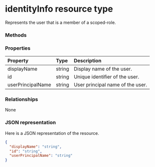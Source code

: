 # identityInfo resource type

Represents the user that is a member of a scoped-role.

### Methods

### Properties
| Property	   | Type	|Description|
|:---------------|:--------|:----------|
|displayName|string|Display name of the user.|
|id|string|Unique identifier of the user.|
|userPrincipalName|string|User principal name of the user.|

### Relationships
None

### JSON representation

Here is a JSON representation of the resource.

<!-- {
  "blockType": "resource",
  "optionalProperties": [

  ],
  "@odata.type": "microsoft.graph.identityinfo"
}-->

```json
{
  "displayName": "string",
  "id": "string",
  "userPrincipalName": "string"
}

```

<!-- uuid: 8fcb5dbc-d5aa-4681-8e31-b001d5168d79
2015-10-25 14:57:30 UTC -->
<!-- {
  "type": "#page.annotation",
  "description": "identityInfo resource",
  "keywords": "",
  "section": "documentation",
  "tocPath": ""
}-->